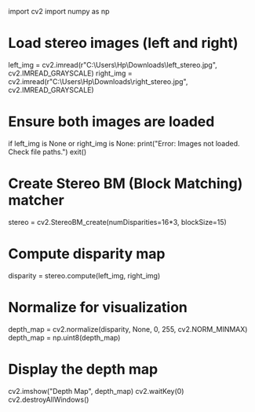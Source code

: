 import cv2
import numpy as np

# Load stereo images (left and right)
left_img = cv2.imread(r"C:\Users\Hp\Downloads\left_stereo.jpg", cv2.IMREAD_GRAYSCALE)
right_img = cv2.imread(r"C:\Users\Hp\Downloads\right_stereo.jpg", cv2.IMREAD_GRAYSCALE)

# Ensure both images are loaded
if left_img is None or right_img is None:
    print("Error: Images not loaded. Check file paths.")
    exit()

# Create Stereo BM (Block Matching) matcher
stereo = cv2.StereoBM_create(numDisparities=16*3, blockSize=15)

# Compute disparity map
disparity = stereo.compute(left_img, right_img)

# Normalize for visualization
depth_map = cv2.normalize(disparity, None, 0, 255, cv2.NORM_MINMAX)
depth_map = np.uint8(depth_map)

# Display the depth map
cv2.imshow("Depth Map", depth_map)
cv2.waitKey(0)
cv2.destroyAllWindows() 
 
